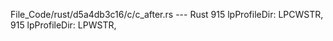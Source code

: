 File_Code/rust/d5a4db3c16/c/c_after.rs --- Rust
915                                     lpProfileDir: LPCWSTR,                                                                                               915                                     lpProfileDir: LPWSTR,

